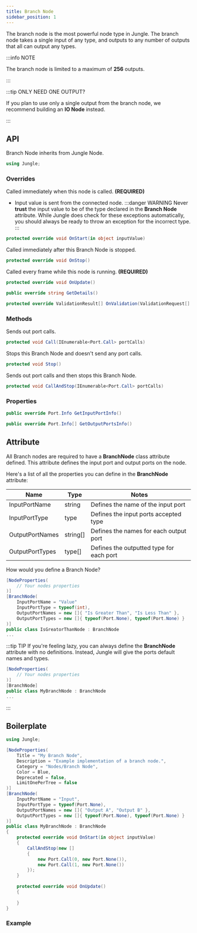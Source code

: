```yaml
---
title: Branch Node
sidebar_position: 1
---
```


The branch node is the most powerful node type in Jungle. The branch node takes a single input of any type, and outputs
to any number of outputs that all can output any types.

:::info NOTE

The branch node is limited to a maximum of **256** outputs.

:::

:::tip ONLY NEED ONE OUTPUT?

If you plan to use only a single output from the branch node, we recommend building an **IO Node** instead.

:::

## API

Branch Node inherits from Jungle Node.

```csharp
using Jungle;
```

### Overrides

Called immediately when this node is called. **(REQUIRED)**
- Input value is sent from the connected node.
:::danger WARNING
Never **trust** the input value to be of the type declared in the **Branch Node** attribute. While Jungle does check for 
these exceptions automatically, you should always be ready to throw an exception for the incorrect type.
:::

```csharp
protected override void OnStart(in object inputValue)
```

Called immediately after this Branch Node is stopped.
```csharp
protected override void OnStop()
```

Called every frame while this node is running. **(REQUIRED)**
```csharp
protected override void OnUpdate()
```

```csharp
public override string GetDetails()
```

```csharp
protected override ValidationResult[] OnValidation(ValidationRequest[] requests)
```

### Methods

Sends out port calls.
```csharp
protected void Call(IEnumerable<Port.Call> portCalls)
```

Stops this Branch Node and doesn't send any port calls.
```csharp
protected void Stop()
```

Sends out port calls and then stops this Branch Node.
```csharp
protected void CallAndStop(IEnumerable<Port.Call> portCalls)
```

### Properties

```csharp
public override Port.Info GetInputPortInfo()
```

```csharp
public override Port.Info[] GetOutputPortsInfo()
```

## Attribute

All Branch nodes are required to have a **BranchNode** class attribute defined. This attribute defines the input port
and output ports on the node. 

Here's a list of all the properties you can define in the **BranchNode** attribute:

| Name            | Type     | Notes                                    |
|-----------------|----------|------------------------------------------|
| InputPortName   | string   | Defines the name of the input port       |
| InputPortType   | type     | Defines the input ports accepted type    |
| OutputPortNames | string[] | Defines the names for each output port   |
| OutputPortTypes | type[]   | Defines the outputted type for each port |

How would you define a Branch Node?

```csharp
[NodeProperties(
    // Your nodes properties
)]
[BranchNode(
    InputPortName = "Value"
    InputPortType = typeof(int),
    OutputPortNames = new []{ "Is Greater Than", "Is Less Than" },
    OutputPortTypes = new []{ typeof(Port.None), typeof(Port.None) }
)]
public class IsGreatorThanNode : BranchNode
...
```

:::tip TIP
If you're feeling lazy, you can always define the **BranchNode** attribute with no definitions. Instead, Jungle will
give the ports default names and types.
```csharp
[NodeProperties(
    // Your nodes properties
)]
[BranchNode]
public class MyBranchNode : BranchNode
...
```
:::

## Boilerplate

```csharp
using Jungle;

[NodeProperties(
    Title = "My Branch Node",
    Description = "Example implementation of a branch node.",
    Category = "Nodes/Branch Node",
    Color = Blue,
    Deprecated = false,
    LimitOnePerTree = false
)]
[BranchNode(
    InputPortName = "Input",
    InputPortType = typeof(Port.None),
    OutputPortNames = new []{ "Output A", "Output B" },
    OutputPortTypes = new []{ typeof(Port.None), typeof(Port.None) }
)]
public class MyBranchNode : BranchNode
{
    protected override void OnStart(in object inputValue)
    {
        CallAndStop(new []
        {
            new Port.Call(0, new Port.None()),
            new Port.Call(1, new Port.None())
        });
    }
    
    protected override void OnUpdate()
    {
        
    }
}
```

### Example


